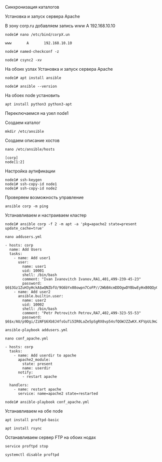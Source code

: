 Синхронизация каталогов

Установка и запуск сервера Apache

В зону corp.ru добавляем запись www A 192.168.10.10
```
node1# nano /etc/bind/corpX.un
```

```
www       A       192.168.10.10
```
```
node1# named-checkconf -z
```
```
node1# csync2 -xv
```

На обоих узлах Установка и запуск сервера Apache 
```
node1# apt install ansible
```
```
node1# ansible --version
```

На обоех node установить 
```
apt install python3 python3-apt
```

Переключаемся на узел node1

Создаем каталог

```
mkdir /etc/ansible
```
Создаем описание хостов
```
nano /etc/ansible/hosts
```
```
[corp]
node[1:2]
```
Настройка аутификации

```
node1# ssh-keygen
node1# ssh-copy-id node1
node1# ssh-copy-id node2
```
Проверяем возможность управление 
```
ansible corp -m ping
```


Устанавливаем и настраиваем кластер
```
node1# ansible corp -f 2 -m apt -a 'pkg=apache2 state=present update_cache=true'
```
```
nano addusers.yml
```
```
- hosts: corp
  name: Add Users
  tasks:
    - name: Add user1
      user:
        name: user1
        uid: 10001
        shell: /bin/bash
        comment: "Ivan Ivanovitch Ivanov,RA1,401,499-239-45-23"
        password: $6$3Gz1ZuH3yHckA$wQNZbfU/9G6bYx08owpn7CoFP//2WbB4cmDDOgwDYBbwEyHxB0QQyCuMrOiPOLv3JF5RFtIv/r/kxoPPYFCsx1
    - name: Add user2
      ansible.builtin.user:
        name: user2
        uid: 10002
        shell: /bin/bash
        comment: "Petr Petrovitch Petrov,RA7,402,499-323-55-53"
        password: $6$x/AU/p9Dgi/ZiNF$6Xb8J4fsGuTi5IR0LaZe5pSgRX8vp54sfQGWJZZwKX.KFVpUL9m2PJNDh/d/l0rocueIvVjdQTzEAYPMmTm991
```
```
ansible-playbook addusers.yml
```
```
nano conf_apache.yml
```
```
- hosts: corp
  tasks:
    - name: Add userdir to apache
      apache2_module:
        state: present
        name: userdir
      notify:
        - restart apache

  handlers:
    - name: restart apache
      service: name=apache2 state=restarted
```
```
node1# ansible-playbook conf_apache.yml
```


Устанавливаем на обе node
```
apt install proftpd-basic
```
```
apt install rsync
```
Останавливаем сервер FTP на обоих нодах
```
service proftpd stop
```
```
systemctl disable proftpd
```




